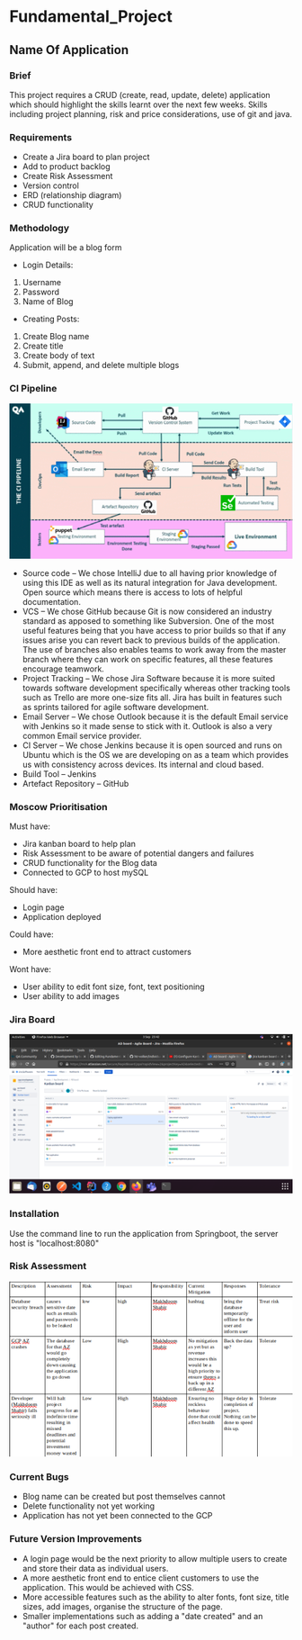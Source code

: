 # Fundamental_Project

## Name Of Application

### Brief

This project requires a CRUD (create, read, update, delete) application which should highlight the skills learnt over the next few weeks. Skills including project planning, risk and price considerations, use of git and java.

### Requirements

* Create a Jira board to plan project 
* Add to product backlog
* Create Risk Assessment 
* Version control
* ERD (relationship diagram)
* CRUD functionality 


### Methodology

Application will be a blog form

* Login Details:
 1. Username
 2. Password
 3. Name of Blog
 
 
* Creating Posts:
 1. Create Blog name
 2. Create title
 3. Create body of text
 4. Submit, append, and delete multiple blogs
  
### CI Pipeline
![CI Pipeline](https://github.com/makhdoomshabir/Fundamental_Project/blob/master/CI_Pipeline(1)image.gif)

* Source code – We chose IntelliJ due to all having prior knowledge of using this IDE as well as its natural integration for Java development. Open source which means there is access to lots of helpful documentation.
* VCS – We chose GitHub because Git is now considered an industry standard as apposed to something like Subversion. One of the most useful features being that you have access to prior builds so that if any issues arise you can revert back to previous builds of the application. The use of branches also enables teams to work away from the master branch where they can work on specific features, all these features encourage teamwork. 
* Project Tracking – We chose Jira Software because it is more suited towards software development specifically whereas other tracking tools such as Trello are more one-size fits all. Jira has built in features such as sprints tailored for agile software development.
* Email Server – We chose Outlook because it is the default Email service with Jenkins so it made sense to stick with it. Outlook is also a very common Email service provider.
* CI Server – We chose Jenkins because it is open sourced and runs on Ubuntu which is the OS we are developing on as a team which provides us with consistency across devices. Its internal and cloud based. 
* Build Tool – Jenkins
* Artefact Repository – GitHub

### Moscow Prioritisation 

Must have:
* Jira kanban board to help plan
* Risk Assessment to be aware of potential dangers and failures
* CRUD functionality for the Blog data
* Connected to GCP to host mySQL

Should have:
* Login page 
* Application deployed

Could have:
* More aesthetic front end to attract customers

Wont have:
* User ability to edit font size, font, text positioning
* User ability to add images


### Jira Board
![jira board](https://github.com/makhdoomshabir/Fundamental_Project/blob/master/Screenshot%20from%202020-09-03%2023-42-37.png)

### Installation
Use the command line to run the application from Springboot, the server host is "localhost:8080"

### Risk Assessment

![risk assessment](https://github.com/makhdoomshabir/Fundamental_Project/blob/master/Screenshot%20from%202020-09-04%2012-54-11.png)

### Current Bugs

* Blog name can be created but post themselves cannot
* Delete functionality not yet working 
* Application has not yet been connected to the GCP

### Future Version Improvements 

* A login page would be the next priority to allow multiple users to create and store their data as individual users. 
* A more aesthetic front end to entice client customers to use the application. This would be achieved with CSS.
* More accessible features such as the ability to alter fonts, font size, title sizes, add images, organise the structure of the page.
* Smaller implementations such as adding a "date created" and an "author" for each post created.

